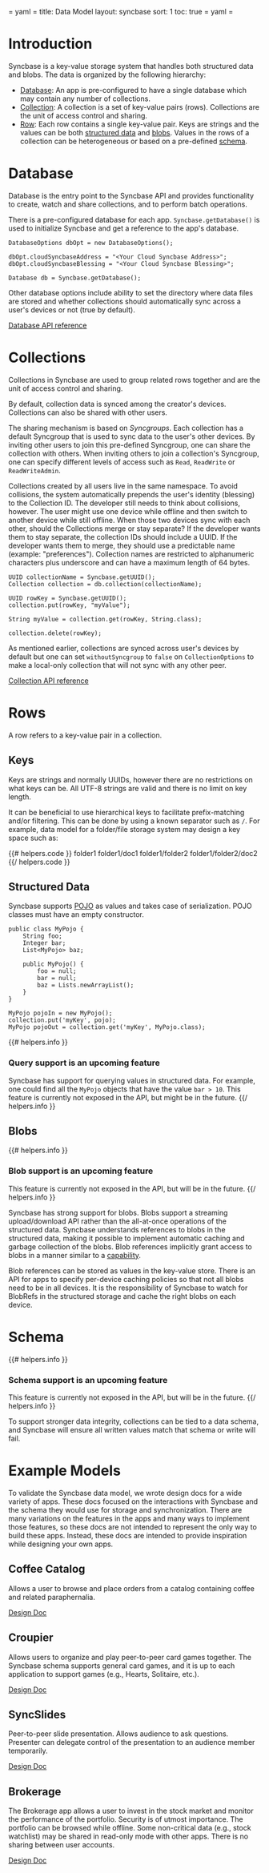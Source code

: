 = yaml =
title: Data Model
layout: syncbase
sort: 1
toc: true
= yaml =

# Introduction
Syncbase is a key-value storage system that handles both structured data and
blobs. The data is organized by the following hierarchy:

* [Database](#database): An app is pre-configured to have a single database
which may contain any number of collections.
* [Collection](#collections): A collection is a set of key-value pairs
(rows). Collections are the unit of access control and sharing.
* [Row](#rows): Each row contains a single key-value pair. Keys are strings and
the values can be both [structured data](#structured-data) and [blobs](#blobs).
Values in the rows of a collection can be heterogeneous or based on a
pre-defined [schema](#schema).

# Database
Database is the entry point to the Syncbase API and provides functionality to
create, watch and share collections, and to perform batch operations.

There is a pre-configured database for each app. `Syncbase.getDatabase()` is
used to initialize Syncbase and get a reference to the app's database.

```
DatabaseOptions dbOpt = new DatabaseOptions();

dbOpt.cloudSyncbaseAddress = "<Your Cloud Syncbase Address>";
dbOpt.cloudSyncbaseBlessing = "<Your Cloud Syncbase Blessing>";

Database db = Syncbase.getDatabase();
```

Other database options include ability to set the directory where data files
are stored and whether collections should automatically sync across a user's
devices or not (true by default).

[Database API reference](/syncbase/api-reference.html#database)


# Collections

Collections in Syncbase are used to group related rows together and are the
unit of access control and sharing.

By default, collection data is synced among the creator's devices. Collections
can also be shared with other users.

The sharing mechanism is based on *Syncgroups*. Each collection has a default
Syncgroup that is used to sync data to the user's other devices. By inviting
other users to join this pre-defined Syncgroup, one can share the collection
with others. When inviting others to join a collection's Syncgroup, one can
specify different levels of access such as `Read`, `ReadWrite` or `ReadWriteAdmin`.

Collections created by all users live in the same namespace. To avoid collisions,
the system automatically prepends the user's identity (blessing) to the
Collection ID. The developer still needs to think about collisions, however.
The user might use one device while offline and then switch to another device
while still offline. When those two devices sync with each other, should the
Collections merge or stay separate? If the developer wants them to stay separate,
the collection IDs should include a UUID. If the developer wants them to merge,
they should use a predictable name (example: "preferences"). Collection names are
restricted to alphanumeric characters plus underscore and can have a maximum
length of 64 bytes.

```
UUID collectionName = Syncbase.getUUID();
Collection collection = db.collection(collectionName);

UUID rowKey = Syncbase.getUUID();
collection.put(rowKey, "myValue");

String myValue = collection.get(rowKey, String.class);

collection.delete(rowKey);
```

As mentioned earlier, collections are synced across user's devices by default
but one can set `withoutSyncgroup` to `false` on
`CollectionOptions` to make a local-only collection that will not sync with
any other peer.

[Collection API reference](/syncbase/api-reference.html#collection)


# Rows

A row refers to a key-value pair in a collection.

## Keys

Keys are strings and normally UUIDs, however there are no restrictions on what
keys can be. All UTF-8 strings are valid and there is no limit on key length.

It can be beneficial to use hierarchical keys to facilitate prefix-matching
and/or filtering. This can be done by using a known separator such as `/`.
For example, data model for a folder/file storage system may design a key space
such as:

{{# helpers.code }}
folder1
folder1/doc1
folder1/folder2
folder1/folder2/doc2
{{/ helpers.code }}

## Structured Data

Syncbase supports [POJO](https://en.wikipedia.org/wiki/Plain_Old_Java_Object)
as values and takes case of serialization. POJO classes must have an empty
constructor.

```
public class MyPojo {
    String foo;
    Integer bar;
    List<MyPojo> baz;

    public MyPojo() {
        foo = null;
        bar = null;
        baz = Lists.newArrayList();
    }
}

MyPojo pojoIn = new MyPojo();
collection.put('myKey', pojo);
MyPojo pojoOut = collection.get('myKey', MyPojo.class);
```

{{# helpers.info }}
### Query support is an upcoming feature
Syncbase has support for querying values in structured data. For
example, one could find all the `MyPojo` objects that have the value `bar > 10`.
This feature is currently not exposed in the API, but might be in the
future.
{{/ helpers.info }}

## Blobs

{{# helpers.info }}
### Blob support is an upcoming feature
This feature is currently not exposed in the API, but will be in the
future.
{{/ helpers.info }}

Syncbase has strong support for blobs. Blobs support a streaming upload/download
API rather than the all-at-once operations of the structured data. Syncbase
understands references to blobs in the structured data, making it possible to
implement automatic caching and garbage collection of the blobs. Blob references
implicitly grant access to blobs in a manner similar to a
[capability](https://en.wikipedia.org/wiki/Capability-based_security).

Blob references can be stored as values in the key-value store. There is an API
for apps to specify per-device caching policies so that not all blobs need to be
in all devices. It is the responsibility of Syncbase to watch for BlobRefs in
the structured storage and cache the right blobs on each device.

# Schema

{{# helpers.info }}
### Schema support is an upcoming feature
This feature is currently not exposed in the API, but will be in the
future.
{{/ helpers.info }}

To support stronger data integrity, collections can be tied to a data schema, and
Syncbase will ensure all written values match that schema or write will fail.

# Example Models

To validate the Syncbase data model, we wrote design docs for a wide variety of
apps. These docs focused on the interactions with Syncbase and the schema they
would use for storage and synchronization. There are many variations on the
features in the apps and many ways to implement those features, so these docs
are not intended to represent the only way to build these apps. Instead, these
docs are intended to provide inspiration while designing your own apps.

## Coffee Catalog

Allows a user to browse and place orders from a catalog containing coffee and
related paraphernalia.

[Design Doc](/syncbase/designdocs/coffee-catalog.html)

## Croupier

Allows users to organize and play peer-to-peer card games together.
The Syncbase schema supports general card games, and it is up to each
application to support games (e.g., Hearts, Solitaire, etc.).

[Design Doc](/syncbase/designdocs/croupier.html)

## SyncSlides

Peer-to-peer slide presentation.  Allows audience to ask questions.
Presenter can delegate control of the presentation to an audience member temporarily.

[Design Doc](/syncbase/designdocs/syncslides.html)

## Brokerage

The Brokerage app allows a user to invest in the stock market and monitor the
performance of the portfolio.  Security is of utmost importance.
The portfolio can be browsed while offline.  Some non-critical data
(e.g., stock watchlist) may be shared in read-only mode with other apps.
There is no sharing between user accounts.

[Design Doc](/syncbase/designdocs/brokerage.html)